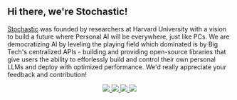 ## Hi there, we're Stochastic!

[Stochastic](https://stochastic.ai/) was founded by researchers at Harvard University with a vision to build a future where Personal AI will be everywhere, just like PCs. We are democratizing AI by leveling the playing field which dominated is by Big Tech's centralized APIs - building and providing open-source libraries that give users the ability to efforlessly build and control their own personal LLMs and deploy with optimized performance. We'd really appreciate your feedback and contribution!

<p align="center">
<a href="https://stochastic.ai/">
<img src="https://img.shields.io/badge/Web-681DFF?style=for-the-badge&logo=web&logoColor=white" />
</a>
<a href="https://www.linkedin.com/company/stochasticai">
<img src="https://img.shields.io/badge/LinkedIn-0077B5?style=for-the-badge&logo=linkedin&logoColor=white" />
</a>
<a href="https://twitter.com/stochasticai">
<img src="https://img.shields.io/badge/Twitter-2F9EFD?style=for-the-badge&logo=twitter&logoColor=blue"/>
</a>
<a href="https://discord.gg/TgHXuSJEk6">
<img src="https://img.shields.io/badge/chat-FFFFFF?style=for-the-badge&logo=discord"/>
</a>
</p>
